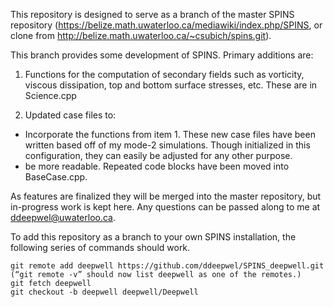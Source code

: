 This repository is designed to serve as a branch of the master SPINS repository (https://belize.math.uwaterloo.ca/mediawiki/index.php/SPINS, or clone from http://belize.math.uwaterloo.ca/~csubich/spins.git).

This branch provides some development of SPINS. Primary additions are:

1. Functions for the computation of secondary fields such as vorticity, viscous dissipation, top and bottom surface stresses, etc. These are in Science.cpp

2. Updated case files to:
 * Incorporate the functions from item 1. These new case files have been written based off of my mode-2 simulations. Though initialized in this configuration, they can easily be adjusted for any other purpose.
 * be more readable. Repeated code blocks have been moved into BaseCase.cpp.

As features are finalized they will be merged into the master repository, but in-progress work is kept here. Any questions can be passed along to me at ddeepwel@uwaterloo.ca.

To add this repository as a branch to your own SPINS installation, the following series of commands should work.

    git remote add deepwell https://github.com/ddeepwel/SPINS_deepwell.git (“git remote -v” should now list deepwell as one of the remotes.)
    git fetch deepwell
    git checkout -b deepwell deepwell/Deepwell
